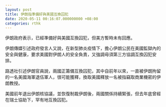 ```yaml
---
layout: post
title: 伊朗指準備好與美國互換囚犯
date: 2020-05-11 00:16:07.000000000 +08:00
categories: rthk
---
```


伊朗政府表示，已經準備好與美國互換囚犯，但美方暫時未有回應。

伊朗傳媒引述政府發言人又說，在新型肺炎疫情下，擔心伊朗公民在美國監獄內的安全與健康，要求美國對伊朗人的安全負責，又強調毋須第三方協調互換囚犯安排。

路透社引述伊朗官員說，兩國正籌備互換囚犯，其中自前年以來，一直被伊朗拘留的一名美國海軍退伍軍人，很可能獲釋，換取美國釋放一名被指竊取商業機密的伊朗教授。

美國前年退出伊朗核協議，並恢復制裁伊朗後，兩國關係持續緊張，但去年底曾經在瑞士協助下，罕有地互換囚犯。
